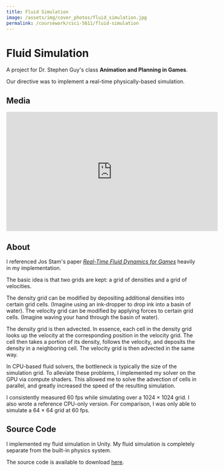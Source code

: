 ```yaml
---
title: Fluid Simulation
image: /assets/img/cover_photos/fluid_simulation.jpg
permalink: /coursework/csci-5611/fluid-simulation
---
```


# Fluid Simulation

A project for Dr. Stephen Guy's class **Animation and Planning in Games**.

Our directive was to implement a real-time physically-based simulation.

## Media

<iframe width="560" height="315" src="https://www.youtube.com/embed/aUgFWNUzMw0" frameborder="0" allow="accelerometer; autoplay; encrypted-media; gyroscope; picture-in-picture" allowfullscreen></iframe>

## About

I referenced Jos Stam's paper *[Real-Time Fluid Dynamics for Games](https://www.researchgate.net/publication/2560062_Real-Time_Fluid_Dynamics_for_Games)* heavily in my implementation.

The basic idea is that two grids are kept: a grid of densities and a grid of velocities.

The density grid can be modified by depositing additional densities into certain grid cells. (Imagine using an ink-dropper to drop ink into a basin of water). The velocity grid can be modified by applying forces to certain grid cells. (Imagine waving your hand through the basin of water).

The density grid is then advected. In essence, each cell in the density grid looks up the velocity at the corresponding position in the velocity grid. The cell then takes a portion of its density, follows the velocity, and deposits the density in a neighboring cell. The velocity grid is then advected in the same way.

In CPU-based fluid solvers, the bottleneck is typically the size of the simulation grid. To alleviate these problems, I implemented my  solver on the GPU via compute shaders. This allowed me to solve the advection of cells in parallel, and greatly increased the speed of the resulting simulation.

I consistently measured 60 fps while simulating over a 1024 × 1024 grid. I also wrote a reference CPU-only version. For comparison, I was only able to simulate a 64 × 64 grid at 60 fps.

## Source Code

I implemented my fluid simulation in Unity. My fluid simulation is completely separate from the built-in physics system.

The source code is available to download [here](https://github.com/danielshervheim/Fluid-Simulation).
